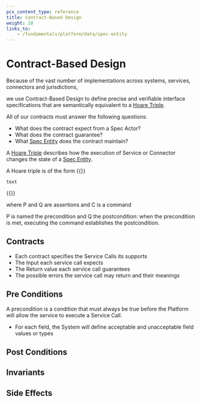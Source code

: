 ```yaml
---
pcx_content_type: reference
title: Contract-Based Design
weight: 10
links_to:
    - /fundamentals/platform/data/spec-entity
---
```


# Contract-Based Design

Because of the vast number of implementations across systems, services, connectors and jurisdictions,

we use Contract-Based Design to define precise and verifiable interface specifications that are semantically equivalent to a [Hoare Triple](https://en.wikipedia.org/wiki/Hoare_logic#Hoare_triple).

All of our contracts must answer the following questions:

-   What does the contract expect from a Spec Actor?
-   What does the contract guarantee?
-   What [Spec Entity](/fundamentals/platform/data/spec-entity) does the contract maintain?

A [Hoare Triple](https://en.wikipedia.org/wiki/Hoare_logic#Hoare_triple) describes how the execution of Service or Connector changes the state of a [Spec Entity](/fundamentals/platform/data/spec-entity).

A Hoare triple is of the form
{{<raw>}}<pre class="CodeBlock CodeBlock-with-rows CodeBlock-scrolls-horizontally CodeBlock-is-light-in-light-theme CodeBlock--language-txt" language="txt"><code><span class="CodeBlock--rows"><span class="CodeBlock--rows-content"><span class="CodeBlock--row"><span class="CodeBlock--row-indicator"></span><div class="CodeBlock--row-content"><span class="CodeBlock--token-plain">text</span></div></span></span></span></code></pre>{{</raw>}}

where P and Q are assertions and C is a command

P is named the precondition and Q the postcondition: when the precondition is met, executing the command establishes the postcondition.

## Contracts

-   Each contract specifies the Service Calls its supports
-   The Input each service call expects
-   The Return value each service call guarantees
-   The possible errors the service call may return and their meanings

## Pre Conditions

A precondition is a condition that must always be true before the Platform will allow the service to execute a Service Call.

-   For each field, the System will define acceptable and unacceptable field values or types

## Post Conditions

## Invariants

## Side Effects
